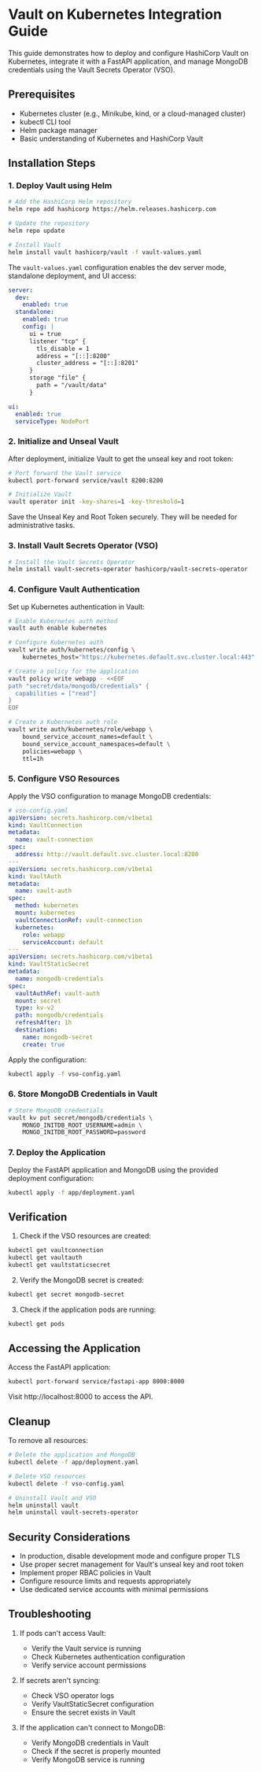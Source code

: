 # Vault on Kubernetes Integration Guide

This guide demonstrates how to deploy and configure HashiCorp Vault on Kubernetes, integrate it with a FastAPI application, and manage MongoDB credentials using the Vault Secrets Operator (VSO).

## Prerequisites

- Kubernetes cluster (e.g., Minikube, kind, or a cloud-managed cluster)
- kubectl CLI tool
- Helm package manager
- Basic understanding of Kubernetes and HashiCorp Vault

## Installation Steps

### 1. Deploy Vault using Helm

```bash
# Add the HashiCorp Helm repository
helm repo add hashicorp https://helm.releases.hashicorp.com

# Update the repository
helm repo update

# Install Vault
helm install vault hashicorp/vault -f vault-values.yaml
```

The `vault-values.yaml` configuration enables the dev server mode, standalone deployment, and UI access:

```yaml
server:
  dev:
    enabled: true
  standalone:
    enabled: true
    config: |
      ui = true
      listener "tcp" {
        tls_disable = 1
        address = "[::]:8200"
        cluster_address = "[::]:8201"
      }
      storage "file" {
        path = "/vault/data"
      }

ui:
  enabled: true
  serviceType: NodePort
```

### 2. Initialize and Unseal Vault

After deployment, initialize Vault to get the unseal key and root token:

```bash
# Port forward the Vault service
kubectl port-forward service/vault 8200:8200

# Initialize Vault
vault operator init -key-shares=1 -key-threshold=1
```

Save the Unseal Key and Root Token securely. They will be needed for administrative tasks.

### 3. Install Vault Secrets Operator (VSO)

```bash
# Install the Vault Secrets Operator
helm install vault-secrets-operator hashicorp/vault-secrets-operator
```

### 4. Configure Vault Authentication

Set up Kubernetes authentication in Vault:

```bash
# Enable Kubernetes auth method
vault auth enable kubernetes

# Configure Kubernetes auth
vault write auth/kubernetes/config \
    kubernetes_host="https://kubernetes.default.svc.cluster.local:443"

# Create a policy for the application
vault policy write webapp - <<EOF
path "secret/data/mongodb/credentials" {
  capabilities = ["read"]
}
EOF

# Create a Kubernetes auth role
vault write auth/kubernetes/role/webapp \
    bound_service_account_names=default \
    bound_service_account_namespaces=default \
    policies=webapp \
    ttl=1h
```

### 5. Configure VSO Resources

Apply the VSO configuration to manage MongoDB credentials:

```yaml
# vso-config.yaml
apiVersion: secrets.hashicorp.com/v1beta1
kind: VaultConnection
metadata:
  name: vault-connection
spec:
  address: http://vault.default.svc.cluster.local:8200
---
apiVersion: secrets.hashicorp.com/v1beta1
kind: VaultAuth
metadata:
  name: vault-auth
spec:
  method: kubernetes
  mount: kubernetes
  vaultConnectionRef: vault-connection
  kubernetes:
    role: webapp
    serviceAccount: default
---
apiVersion: secrets.hashicorp.com/v1beta1
kind: VaultStaticSecret
metadata:
  name: mongodb-credentials
spec:
  vaultAuthRef: vault-auth
  mount: secret
  type: kv-v2
  path: mongodb/credentials
  refreshAfter: 1h
  destination:
    name: mongodb-secret
    create: true
```

Apply the configuration:

```bash
kubectl apply -f vso-config.yaml
```

### 6. Store MongoDB Credentials in Vault

```bash
# Store MongoDB credentials
vault kv put secret/mongodb/credentials \
    MONGO_INITDB_ROOT_USERNAME=admin \
    MONGO_INITDB_ROOT_PASSWORD=password
```

### 7. Deploy the Application

Deploy the FastAPI application and MongoDB using the provided deployment configuration:

```bash
kubectl apply -f app/deployment.yaml
```

## Verification

1. Check if the VSO resources are created:
```bash
kubectl get vaultconnection
kubectl get vaultauth
kubectl get vaultstaticsecret
```

2. Verify the MongoDB secret is created:
```bash
kubectl get secret mongodb-secret
```

3. Check if the application pods are running:
```bash
kubectl get pods
```

## Accessing the Application

Access the FastAPI application:

```bash
kubectl port-forward service/fastapi-app 8000:8000
```

Visit http://localhost:8000 to access the API.

## Cleanup

To remove all resources:

```bash
# Delete the application and MongoDB
kubectl delete -f app/deployment.yaml

# Delete VSO resources
kubectl delete -f vso-config.yaml

# Uninstall Vault and VSO
helm uninstall vault
helm uninstall vault-secrets-operator
```

## Security Considerations

- In production, disable development mode and configure proper TLS
- Use proper secret management for Vault's unseal key and root token
- Implement proper RBAC policies in Vault
- Configure resource limits and requests appropriately
- Use dedicated service accounts with minimal permissions

## Troubleshooting

1. If pods can't access Vault:
   - Verify the Vault service is running
   - Check Kubernetes authentication configuration
   - Verify service account permissions

2. If secrets aren't syncing:
   - Check VSO operator logs
   - Verify VaultStaticSecret configuration
   - Ensure the secret exists in Vault

3. If the application can't connect to MongoDB:
   - Verify MongoDB credentials in Vault
   - Check if the secret is properly mounted
   - Verify MongoDB service is running
